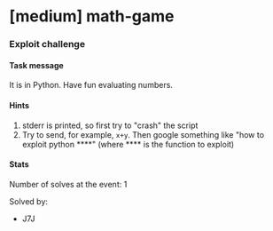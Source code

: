 # [medium] math-game
### Exploit challenge

#### Task message
It is in Python. Have fun evaluating numbers.

#### Hints
1. stderr is printed, so first try to "crash" the script
2. Try to send, for example, `x+y`. Then google something like "how to exploit python ****" (where **** is the function to exploit)

#### Stats
Number of solves at the event: 1

Solved by:
* J7J